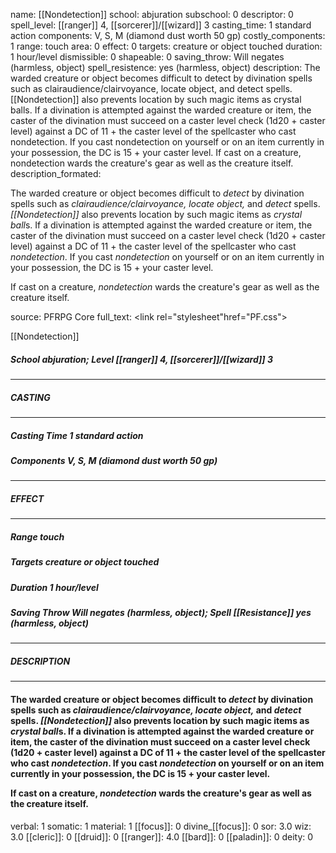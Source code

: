 name: [[Nondetection]]
school: abjuration
subschool: 0
descriptor: 0
spell_level: [[ranger]] 4, [[sorcerer]]/[[wizard]] 3
casting_time: 1 standard action
components: V, S, M (diamond dust worth 50 gp)
costly_components: 1
range: touch
area: 0
effect: 0
targets: creature or object touched
duration: 1 hour/level
dismissible: 0
shapeable: 0
saving_throw: Will negates (harmless, object)
spell_resistence: yes (harmless, object)
description: The warded creature or object becomes difficult to detect by divination spells such as clairaudience/clairvoyance, locate object, and detect spells. [[Nondetection]] also prevents location by such magic items as crystal balls. If a divination is attempted against the warded creature or item, the caster of the divination must succeed on a caster level check (1d20 + caster level) against a DC of 11 + the caster level of the spellcaster who cast nondetection. If you cast nondetection on yourself or on an item currently in your possession, the DC is 15 + your caster level. If cast on a creature, nondetection wards the creature's gear as well as the creature itself.
description_formated: <p>The warded creature or object becomes difficult to <i>detect</i> by divination spells such as <i>clairaudience/clairvoyance, locate object,</i> and <i>detect</i> spells. <i>[[Nondetection]]</i> also prevents location by such magic items as <i>crystal ball</i>s. If a divination is attempted against the warded creature or item, the caster of the divination must succeed on a caster level check (1d20 + caster level) against a DC of 11 + the caster level of the spellcaster who cast <i>nondetection</i>. If you cast <i>nondetection</i> on yourself or on an item currently in your possession, the DC is 15 + your caster level.</p><p>If cast on a creature, <i>nondetection</i> wards the creature's gear as well as the creature itself.</p>
source: PFRPG Core
full_text: <link rel="stylesheet"href="PF.css"><div class="heading"><p class="alignleft">[[Nondetection]]</p><div style="clear: both;"></div></div><div><h5><b>School </b>abjuration; <b>Level </b>[[ranger]] 4, [[sorcerer]]/[[wizard]] 3</h5></div><hr/><div><h5><b>CASTING</b></h5></div><hr/><div><h5><b>Casting Time </b>1 standard action</h5><h5><b>Components </b>V, S, M (diamond dust worth 50 gp)</h5></div><hr/><div><h5><b>EFFECT</b></h5></div><hr/><div><h5><b>Range </b>touch</h5><h5><b>Targets </b>creature or object touched</h5><h5><b>Duration </b>1 hour/level</h5><h5><b>Saving Throw </b>Will negates (harmless, object); <b>Spell [[Resistance]] </b>yes (harmless, object)</h5></div><hr/><div><h5><b>DESCRIPTION</b></h5></div><hr/><div><h4><p>The warded creature or object becomes difficult to <i>detect</i> by divination spells such as <i>clairaudience/clairvoyance, locate object,</i> and <i>detect</i> spells. <i>[[Nondetection]]</i> also prevents location by such magic items as <i>crystal ball</i>s. If a divination is attempted against the warded creature or item, the caster of the divination must succeed on a caster level check (1d20 + caster level) against a DC of 11 + the caster level of the spellcaster who cast <i>nondetection</i>. If you cast <i>nondetection</i> on yourself or on an item currently in your possession, the DC is 15 + your caster level.</p><p>If cast on a creature, <i>nondetection</i> wards the creature's gear as well as the creature itself.</p></h4></div>
verbal: 1
somatic: 1
material: 1
[[focus]]: 0
divine_[[focus]]: 0
sor: 3.0
wiz: 3.0
[[cleric]]: 0
[[druid]]: 0
[[ranger]]: 4.0
[[bard]]: 0
[[paladin]]: 0
deity: 0
